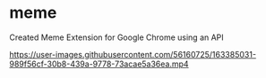 # meme
Created Meme Extension for Google Chrome using an API


https://user-images.githubusercontent.com/56160725/163385031-989f56cf-30b8-439a-9778-73acae5a36ea.mp4

